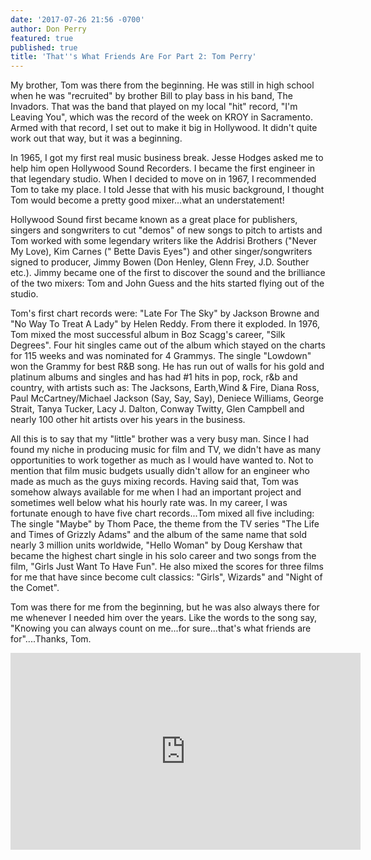```yaml
---
date: '2017-07-26 21:56 -0700'
author: Don Perry
featured: true
published: true
title: 'That''s What Friends Are For Part 2: Tom Perry'
---
```

My brother, Tom was there from the beginning.  He was still in high school when he was "recruited" by brother Bill to play bass in his band, The Invadors.  That was the band that played on my local "hit" record, "I'm Leaving You", which was the record of the week on KROY in Sacramento.  Armed with that record, I set out to make it big in Hollywood.  It didn't quite work out that way, but it was a beginning.

In 1965, I got my first real music business break.  Jesse Hodges asked me to help him open Hollywood Sound Recorders.  I became the first engineer in that legendary studio.  When I decided to move on in 1967, I recommended Tom to take my place.  I told Jesse that with his music background, I thought Tom would become a pretty good mixer...what an understatement!

Hollywood Sound first became known as a great place for publishers, singers and songwriters to cut "demos" of new songs to pitch to artists and Tom worked with some legendary writers like the Addrisi Brothers ("Never My Love), Kim Carnes (" Bette Davis Eyes") and other singer/songwriters signed to producer, Jimmy Bowen (Don Henley, Glenn Frey, J.D. Souther etc.).  Jimmy became one of the first to discover the sound and the brilliance of the two mixers: Tom and John Guess and the hits started flying out of the studio.

Tom's first chart records were: "Late For The Sky" by Jackson Browne and "No Way To Treat A Lady" by Helen Reddy.  From there it exploded.  In 1976, Tom mixed the most successful album in Boz Scagg's career, "Silk Degrees".  Four hit singles came out of the album which stayed on the charts for 115 weeks and was nominated for 4 Grammys. The single "Lowdown" won the Grammy for best R&B song.  He has run out of walls for his gold and platinum albums and singles and has had #1 hits in pop, rock, r&b and country, with artists such as:  The Jacksons, Earth,Wind & Fire, Diana Ross, Paul McCartney/Michael Jackson (Say, Say, Say), Deniece Williams, George Strait, Tanya Tucker, Lacy J. Dalton, Conway Twitty, Glen Campbell and nearly 100 other hit artists over his years in the business.

All this is to say that my "little" brother was a very busy man.  Since I had found my niche in producing music for film and TV, we didn't have as many opportunities to work together as much as I would have wanted to.  Not to mention that film music budgets usually didn't allow for an engineer who made as much as the guys mixing records.  Having said that, Tom was somehow always available for me when I had an important project and sometimes well below what his hourly rate was.  In my career, I was fortunate enough to have five chart records...Tom mixed all five including:  The single "Maybe" by Thom Pace, the theme from the TV series "The Life and Times of Grizzly Adams" and the album of the same name that sold nearly 3 million units worldwide, "Hello Woman" by Doug Kershaw that became the highest chart single in his solo career and two songs from the film, "Girls Just Want To Have Fun".  He also mixed the scores for three films for me that have since become cult classics:  "Girls", Wizards" and "Night of the Comet".  

Tom was there for me from the beginning, but he was also always there for me whenever I needed him over the years.   Like the words to the song say, "Knowing you can always count on me...for sure...that's what friends are for"....Thanks, Tom.

<iframe width="560" height="315" src="https://www.youtube.com/embed/I-hKBmTAADo" frameborder="0" allow="accelerometer; autoplay; clipboard-write; encrypted-media; gyroscope; picture-in-picture" allowfullscreen></iframe>
